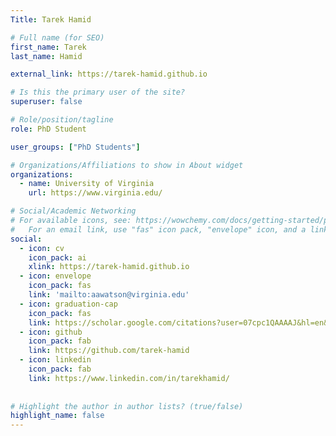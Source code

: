 ```yaml
---
Title: Tarek Hamid

# Full name (for SEO)
first_name: Tarek
last_name: Hamid

external_link: https://tarek-hamid.github.io

# Is this the primary user of the site?
superuser: false

# Role/position/tagline
role: PhD Student

user_groups: ["PhD Students"]

# Organizations/Affiliations to show in About widget
organizations:
  - name: University of Virginia
    url: https://www.virginia.edu/

# Social/Academic Networking
# For available icons, see: https://wowchemy.com/docs/getting-started/page-builder/#icons
#   For an email link, use "fas" icon pack, "envelope" icon, and a link in the form "mailto:your-email@example.com" or "/#contact" for contact widget.
social:
  - icon: cv
    icon_pack: ai
    xlink: https://tarek-hamid.github.io
  - icon: envelope
    icon_pack: fas
    link: 'mailto:aawatson@virginia.edu'
  - icon: graduation-cap
    icon_pack: fas
    link: https://scholar.google.com/citations?user=07cpc1QAAAAJ&hl=en&oi=sra
  - icon: github
    icon_pack: fab
    link: https://github.com/tarek-hamid
  - icon: linkedin
    icon_pack: fab
    link: https://www.linkedin.com/in/tarekhamid/
    
    
# Highlight the author in author lists? (true/false)
highlight_name: false
---
```


